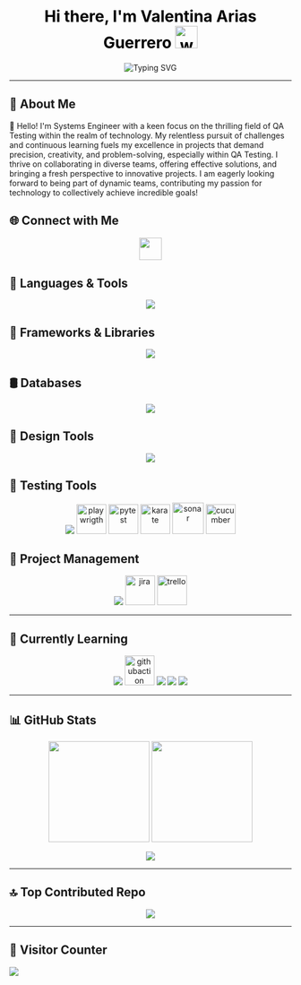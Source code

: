 <h1 align="center">
  <span style="color:black">Hi there, I'm Valentina Arias Guerrero
    <img src="https://images.emojiterra.com/google/noto-emoji/animated-emoji/1f44b.gif" width="40" height="40" alt="waving hand gif" />
  </span>
</h1>


<p align="center">
  <img src="https://readme-typing-svg.demolab.com?font=Fira+Code&size=24&pause=1000&color=F700C4&center=true&vCenter=true&width=600&lines=QA+Tester+%7C+Systems+Engineer+%F0%9F%92%BB;Always+Learning+%F0%9F%8C%9F;Passionate+about+Tech+%F0%9F%92%BB" alt="Typing SVG" />
</p>

---

## 💼 About Me
💫 Hello! I'm Systems Engineer with a keen focus on the thrilling field of QA Testing within the realm of technology. My relentless pursuit of challenges and continuous learning fuels my excellence in projects that demand precision, creativity, and problem-solving, especially within QA Testing. I thrive on collaborating in diverse teams, offering effective solutions, and bringing a fresh perspective to innovative projects. I am eagerly looking forward to being part of dynamic teams, contributing my passion for technology to collectively achieve incredible goals!


## 🌐 Connect with Me
<p align="center">
  <a href="https://linkedin.com/in/valentina-arias-9924742a6">
    <img src="https://skillicons.dev/icons?i=linkedin" height="40"/>
  </a>
</p>

## 🧠 Languages & Tools
<p align="center">
  <img src="https://skillicons.dev/icons?i=js,python,r,vagrant" />
</p>


## 🧰 Frameworks & Libraries
<p align="center">
  <img src="https://skillicons.dev/icons?i=vue,tailwind,bootstrap,jquery,figma" />
</p>


## 🛢️ Databases
<p align="center">
  <img src="https://skillicons.dev/icons?i=mysql,sqlite" />
</p>

## 🎨 Design Tools
<p align="center">
  <img src="https://skillicons.dev/icons?i=figma,photoshop,canva" />
</p>

## 🧪 Testing Tools
<p align="center">
  <img src="https://skillicons.dev/icons?i=postman" />
  <img src="https://drive.google.com/uc?export=view&id=1kIrqUL8DyL4o8iwrz7DxyRLxvCT4D1Wg" width="53" alt="playwrigth" />
  <img src="https://drive.google.com/uc?export=view&id=1uibgon0uLcOCtDlbRWrihyYClLFl1n17" width="53" alt="pytest" />
  <img src="https://drive.google.com/uc?export=view&id=1X9Lo3QSKNHkyAhU5sNVVXXkCUSSMrKlu" width="53" alt="karate" />
  <img src="https://drive.google.com/uc?export=view&id=13dig4UY4I9DJQeSdJCApYAw1K3BP_jaf" width="56" alt="sonar" />
  <img src="https://drive.google.com/uc?export=view&id=1J7DFr1SG0TpD8McOO0foE5EXpCDv3KSD" width="53" alt="cucumber" />
</p>


## 📁 Project Management
<p align="center">
  <img src="https://skillicons.dev/icons?i=notion,trello,jira" />
  <img src="https://drive.google.com/uc?export=view&id=1ZRgYez2OZkam-qWog7bmlPBMG2AbTGzA" width="53" alt="jira" />
  <img src="https://drive.google.com/uc?export=view&id=1Q_xMQAiADpumD6OYEriNG9winsVQR2v8" width="53" alt="trello" />
</p>

---

## 🚀 Currently Learning
<p align="center">
  <img src="https://skillicons.dev/icons?i=docker,azure,gitlab" />
  <img src="https://drive.google.com/uc?export=view&id=1SF4agnS-cg7lvhj0pG4JmVaHmb_1YArv" width="53" alt="githubaction" />
  <img src="https://img.shields.io/badge/Selenium-43B02A?style=for-the-badge&logo=Selenium&logoColor=white" />
  <img src="https://img.shields.io/badge/Cypress-17202C?style=for-the-badge&logo=cypress&logoColor=white" />
  <img src="https://img.shields.io/badge/JMeter-3670A0?style=for-the-badge&logo=jmeter&logoColor=ffdd54" />
</p>

---

## 📊 GitHub Stats
<p align="center">
  <img src="https://github-readme-stats.vercel.app/api?username=valentina-29&show_icons=true&theme=radical&rank_icon=github&include_all_commits=true" height="180"/>
  <img src="https://github-readme-streak-stats.herokuapp.com/?user=valentina-29&theme=radical" height="180"/>
</p>

<p align="center">
  <img src="https://github-readme-stats.vercel.app/api/top-langs/?username=valentina-29&layout=compact&theme=radical" />
</p>

---

## 🔝 Top Contributed Repo
<p align="center">
  <img src="https://github-contributor-stats.vercel.app/api?username=valentina-29&limit=5&theme=radical&combine_all_yearly_contributions=true" />
</p>

---

## 👀 Visitor Counter
[![](https://visitcount.itsvg.in/api?id=valentina-29&icon=0&color=0)](https://visitcount.itsvg.in)

<!-- Crafted with ❤️ using GPRM (https://gprm.itsvg.in) -->

